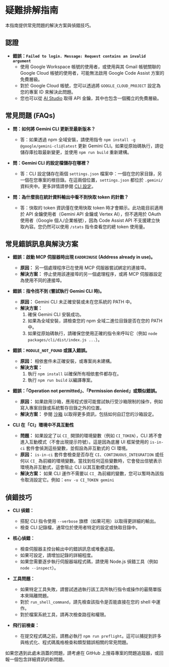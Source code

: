 # 疑難排解指南

本指南提供常見問題的解決方案與偵錯技巧。

## 認證

- **錯誤：`Failed to login. Message: Request contains an invalid argument`**
  - 使用 Google Workspace 帳號的使用者，或使用與其 Gmail 帳號關聯的 Google Cloud 帳號的使用者，可能無法啟用 Google Code Assist 方案的免費層級。
  - 對於 Google Cloud 帳號，您可以透過將 `GOOGLE_CLOUD_PROJECT` 設定為您的專案 ID 來解決此問題。
  - 您也可以從 [AI Studio](http://aistudio.google.com/app/apikey) 取得 API 金鑰，其中也包含一個獨立的免費層級。

## 常見問題 (FAQs)

- **問：如何將 Gemini CLI 更新至最新版本？**
  - 答：如果透過 npm 全域安裝，請使用指令 `npm install -g @google/gemini-cli@latest` 更新 Gemini CLI。如果從原始碼執行，請從儲存庫拉取最新變更，並使用 `npm run build` 重新建構。

- **問：Gemini CLI 的設定檔儲存在哪裡？**
  - 答：CLI 設定儲存在兩個 `settings.json` 檔案中：一個在您的家目錄，另一個在您專案的根目錄。在這兩個位置，`settings.json` 都位於 `.gemini/` 資料夾中。更多詳情請參閱 [CLI 設定](./cli/configuration.md)。

- **問：為什麼我在統計資料輸出中看不到快取 token 的計數？**
  - 答：快取的 token 資訊僅在使用快取 token 時才會顯示。此功能目前適用於 API 金鑰使用者（Gemini API 金鑰或 Vertex AI），但不適用於 OAuth 使用者（Google 個人/企業帳號），因為 Code Assist API 不支援建立快取內容。您仍然可以使用 `/stats` 指令查看您的總 token 使用量。

## 常見錯誤訊息與解決方案

- **錯誤：啟動 MCP 伺服器時出現 `EADDRINUSE` (Address already in use)。**
  - **原因：** 另一個處理程序已在使用 MCP 伺服器嘗試綁定的連接埠。
  - **解決方案：**
    停止使用該連接埠的另一個處理程序，或將 MCP 伺服器設定為使用不同的連接埠。

- **錯誤：指令找不到 (嘗試執行 Gemini CLI 時)。**
  - **原因：** Gemini CLI 未正確安裝或未在您系統的 PATH 中。
  - **解決方案：**
    1.  確保 Gemini CLI 安裝成功。
    2.  如果為全域安裝，請檢查您的 npm 全域二進位目錄是否在您的 PATH 中。
    3.  如果從原始碼執行，請確保您使用正確的指令來呼叫它（例如 `node packages/cli/dist/index.js ...`）。

- **錯誤：`MODULE_NOT_FOUND` 或匯入錯誤。**
  - **原因：** 相依套件未正確安裝，或專案尚未建構。
  - **解決方案：**
    1.  執行 `npm install` 以確保所有相依套件都存在。
    2.  執行 `npm run build` 以編譯專案。

- **錯誤：「Operation not permitted」、「Permission denied」或類似錯誤。**
  - **原因：** 如果啟用沙箱，應用程式很可能嘗試執行受沙箱限制的操作，例如寫入專案目錄或系統暫存目錄之外的位置。
  - **解決方案：** 參閱 [沙箱](./cli/configuration.md#sandboxing) 以取得更多資訊，包括如何自訂您的沙箱設定。

- **CLI 在「CI」環境中不具互動性**
  - **問題：** 如果設定了以 `CI_` 開頭的環境變數（例如 `CI_TOKEN`），CLI 將不會進入互動模式（不會出現提示符號）。這是因為底層 UI 框架使用的 `is-in-ci` 套件會偵測這些變數，並假設為非互動式的 CI 環境。
  - **原因：** `is-in-ci` 套件會檢查是否存在 `CI`、`CONTINUOUS_INTEGRATION` 或任何以 `CI_` 為前綴的環境變數。當找到任何這些變數時，它會發出信號表示環境為非互動式，這會阻止 CLI 以其互動模式啟動。
  - **解決方案：** 如果 CLI 運作不需要以 `CI_` 為前綴的變數，您可以暫時為該指令取消設定它。例如：`env -u CI_TOKEN gemini`

## 偵錯技巧

- **CLI 偵錯：**
  - 搭配 CLI 指令使用 `--verbose` 旗標（如果可用）以取得更詳細的輸出。
  - 檢查 CLI 記錄檔，通常位於使用者特定的設定或快取目錄中。

- **核心偵錯：**
  - 檢查伺服器主控台輸出中的錯誤訊息或堆疊追蹤。
  - 如果可設定，請增加記錄的詳細程度。
  - 如果您需要逐步執行伺服器端程式碼，請使用 Node.js 偵錯工具（例如 `node --inspect`）。

- **工具問題：**
  - 如果特定工具失敗，請嘗試透過執行該工具所執行指令或操作的最簡單版本來隔離問題。
  - 對於 `run_shell_command`，請先檢查該指令是否能直接在您的 shell 中運作。
  - 對於檔案系統工具，請再次檢查路徑和權限。

- **飛行前檢查：**
  - 在提交程式碼之前，請務必執行 `npm run preflight`。這可以捕捉到許多與格式化、程式碼風格檢查和類型錯誤相關的常見問題。

如果您遇到此處未涵蓋的問題，請考慮在 GitHub 上搜尋專案的問題追蹤器，或回報一個包含詳細資訊的新問題。
